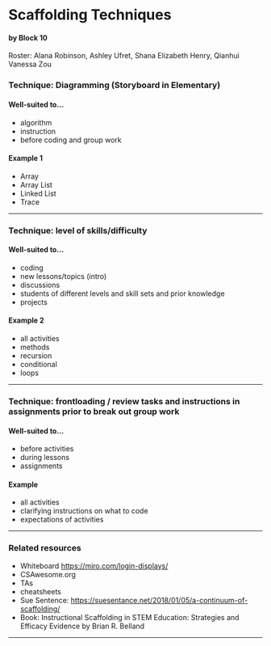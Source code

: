 # Scaffolding Techniques
#### by Block 10
Roster: Alana Robinson, Ashley Ufret, Shana Elizabeth Henry, Qianhui Vanessa Zou


### Technique: Diagramming (Storyboard in Elementary)

#### Well-suited to...
* algorithm
* instruction
* before coding and group work

#### Example 1
* Array
* Array List
* Linked List
* Trace

* * *

### Technique: level of skills/difficulty

#### Well-suited to...
* coding
* new lessons/topics (intro)
* discussions
* students of different levels and skill sets and prior knowledge 
* projects

#### Example 2
* all activities
* methods
* recursion
* conditional
* loops

* * *


### Technique: frontloading / review tasks and instructions in assignments prior to break out group work

#### Well-suited to...
* before activities
* during lessons
* assignments

#### Example
* all activities
* clarifying instructions on what to code
* expectations of activities

* * *

### Related resources
* Whiteboard  https://miro.com/login-displays/
* CSAwesome.org
* TAs
* cheatsheets
* Sue Sentence: https://suesentance.net/2018/01/05/a-continuum-of-scaffolding/
* Book: Instructional Scaffolding in STEM Education: Strategies and Efficacy Evidence by Brian R. Belland



* * *